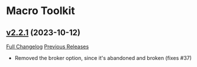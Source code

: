 # Macro Toolkit

## [v2.2.1](https://github.com/NumyAddon/MacroToolkit/tree/v2.2.1) (2023-10-12)
[Full Changelog](https://github.com/NumyAddon/MacroToolkit/compare/v2.2.0...v2.2.1) [Previous Releases](https://github.com/NumyAddon/MacroToolkit/releases)

- Removed the broker option, since it's abandoned and broken (fixes #37)  
